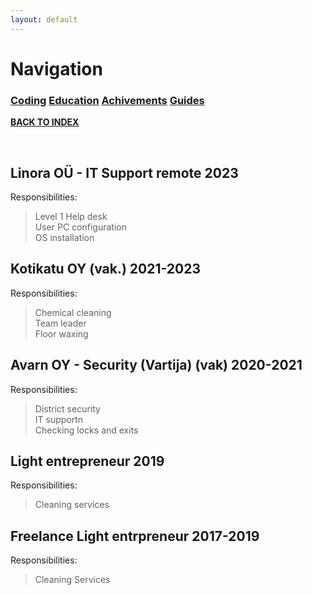 ```yaml
---
layout: default
---
```


# Navigation<br>
### **[Coding](Coding.md)   [Education](Education.md)   [Achivements](Achivements.md)   [Guides](Guides.md)**<br>

**[BACK TO INDEX](index.md)**

<br>


## Linora OÜ - IT Support remote 2023
Responsibilities:<br>

> Level 1 Help desk<br>
> User PC configuration<br>
> OS installation<br>

## Kotikatu OY (vak.) 2021-2023
Responsibilities:<br>

> Chemical cleaning<br>
> Team leader<br>
>Floor waxing<br>

## Avarn OY - Security (Vartija) (vak) 2020-2021
Responsibilities:<br>

> District security<br>
> IT supportn<br>
> Checking locks and exits<br>

## Light entrepreneur 2019
Responsibilities:<br>

> Cleaning services<br>

## Freelance Light entrpreneur 2017-2019
Responsibilities:<br>

> Cleaning Services<br>

